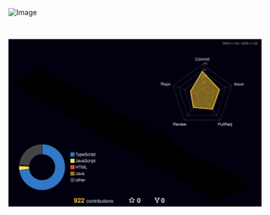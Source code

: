 ![Image](https://github.com/user-attachments/assets/c27ef3c5-10ac-438b-9bd0-8d38881d1f2d)


</br>

[![](https://raw.githubusercontent.com/daaoooy/daaoooy/output/profile-3d-contrib/profile-night-rainbow.svg)](https://github.com/daaoooy/daaoooy)
